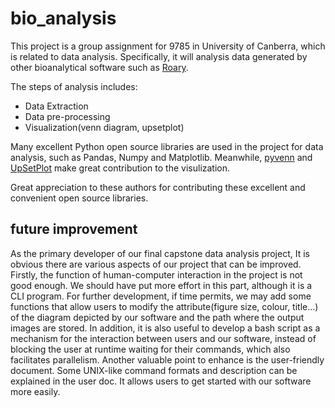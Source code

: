 # bio_analysis
This project is a group assignment for 9785 in University of Canberra, which is related to data analysis. Specifically, it will analysis data generated by other bioanalytical software such as [Roary](https://sanger-pathogens.github.io/Roary/).

The steps of analysis includes: 

- Data Extraction
- Data pre-processing
- Visualization(venn diagram, upsetplot)

Many excellent Python open source libraries are used in the project for data analysis, such as Pandas, Numpy and Matplotlib. Meanwhile, [pyvenn](https://github.com/tctianchi/pyvenn) and [UpSetPlot](https://upsetplot.readthedocs.io/en/stable/) make great contribution to the visulization. 

Great appreciation to these authors for contributing these excellent and convenient open source libraries.

## future improvement
As the primary developer of our final capstone data analysis project, It is obvious there are various aspects of our project that can be improved. Firstly, the function of human-computer interaction in the project is not good enough. We should have put more effort in this part, although it is a CLI program. For further development, if time permits, we may add some functions that allow users to modify the attribute(figure size, colour, title...) of the diagram depicted by our software and the path where the output images are stored. In addition, it is also useful to develop a bash script as a mechanism for the interaction between users and our software, instead of blocking the user at runtime waiting for their commands, which also facilitates parallelism. Another valuable point to enhance is the user-friendly document. Some UNIX-like command formats and description can be explained in the user doc. It allows users to get started with our software more easily.
